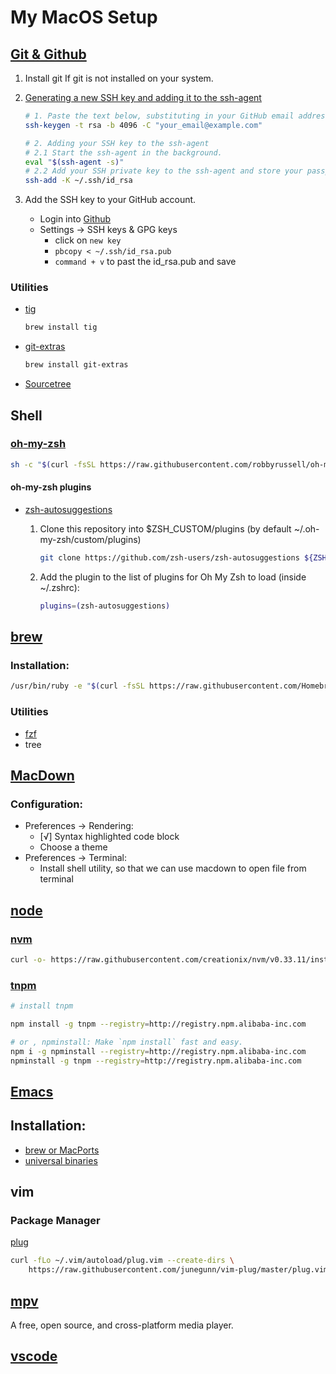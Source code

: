 # My MacOS Setup

## [Git & Github](https://git-scm.com/)

1. Install git If git is not installed on your system.
2. [Generating a new SSH key and adding it to the ssh-agent](https://help.github.com/articles/generating-a-new-ssh-key-and-adding-it-to-the-ssh-agent/)

	```sh
	# 1. Paste the text below, substituting in your GitHub email address.
	ssh-keygen -t rsa -b 4096 -C "your_email@example.com"
	
	# 2. Adding your SSH key to the ssh-agent
	# 2.1 Start the ssh-agent in the background.
	eval "$(ssh-agent -s)"
	# 2.2 Add your SSH private key to the ssh-agent and store your passphrase in the keychain. 	
	ssh-add -K ~/.ssh/id_rsa
	```

3. Add the SSH key to your GitHub account.
	- Login into [Github](https://github.com/)
	- Settings -> SSH keys & GPG keys
		- click on `new key`
		- `pbcopy < ~/.ssh/id_rsa.pub`
		- `command + v` to past the id_rsa.pub and save

### Utilities

- [tig](https://github.com/jonas/tig)

	```sh 
	brew install tig
	```

- [git-extras ](https://github.com/tj/git-extras)

	```sh 
	brew install git-extras
	```
- [Sourcetree](https://www.sourcetreeapp.com/)

## Shell
### [oh-my-zsh](https://github.com/robbyrussell/oh-my-zsh)

```sh
sh -c "$(curl -fsSL https://raw.githubusercontent.com/robbyrussell/oh-my-zsh/master/tools/install.sh)"
```
#### oh-my-zsh plugins

- [zsh-autosuggestions](https://github.com/zsh-users/zsh-autosuggestions)

	1. Clone this repository into $ZSH_CUSTOM/plugins (by default ~/.oh-my-zsh/custom/plugins)

		```sh
		git clone https://github.com/zsh-users/zsh-autosuggestions ${ZSH_CUSTOM:-~/.oh-my-zsh/custom}/plugins/zsh-autosuggestions
		```
	2. Add the plugin to the list of plugins for Oh My Zsh to load (inside ~/.zshrc):

		```sh
		plugins=(zsh-autosuggestions)
		```

## [brew](https://brew.sh/)

### Installation:
```sh
/usr/bin/ruby -e "$(curl -fsSL https://raw.githubusercontent.com/Homebrew/install/master/install)"
```

### Utilities

- [fzf](https://github.com/junegunn/fzf)
- tree

## [MacDown](https://macdown.uranusjr.com/)

### Configuration:

- Preferences -> Rendering: 
	- [√] Syntax highlighted code block
	- Choose a theme
- Preferences -> Terminal:
	- Install shell utility, so that we can use macdown to open file from terminal


## [node](https://nodejs.org/en/)

### [nvm](https://github.com/creationix/nvm)

```sh
curl -o- https://raw.githubusercontent.com/creationix/nvm/v0.33.11/install.sh | bash
```

### [tnpm]()

```sh
# install tnpm

npm install -g tnpm --registry=http://registry.npm.alibaba-inc.com 

# or , npminstall: Make `npm install` fast and easy.
npm i -g npminstall --registry=http://registry.npm.alibaba-inc.com
npminstall -g tnpm --registry=http://registry.npm.alibaba-inc.com

```

## [Emacs](https://www.gnu.org/software/emacs/download.html)

## Installation:

- [brew or MacPorts](https://www.gnu.org/software/emacs/download.html)
- [universal binaries](https://emacsformacosx.com/)

## vim

### Package Manager
[plug](https://github.com/junegunn/vim-plug)

```sh
curl -fLo ~/.vim/autoload/plug.vim --create-dirs \
    https://raw.githubusercontent.com/junegunn/vim-plug/master/plug.vim
```

## [mpv](https://mpv.io/)
A free, open source, and cross-platform media player.

## [vscode](https://code.visualstudio.com/)
